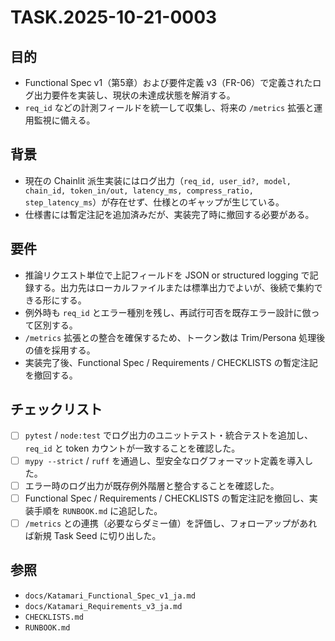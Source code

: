# TASK.2025-10-21-0003

## 目的
- Functional Spec v1（第5章）および要件定義 v3（FR-06）で定義されたログ出力要件を実装し、現状の未達成状態を解消する。
- `req_id` などの計測フィールドを統一して収集し、将来の `/metrics` 拡張と運用監視に備える。

## 背景
- 現在の Chainlit 派生実装にはログ出力（`req_id, user_id?, model, chain_id, token_in/out, latency_ms, compress_ratio, step_latency_ms`）が存在せず、仕様とのギャップが生じている。
- 仕様書には暫定注記を追加済みだが、実装完了時に撤回する必要がある。

## 要件
- 推論リクエスト単位で上記フィールドを JSON or structured logging で記録する。出力先はローカルファイルまたは標準出力でよいが、後続で集約できる形にする。
- 例外時も `req_id` とエラー種別を残し、再試行可否を既存エラー設計に倣って区別する。
- `/metrics` 拡張との整合を確保するため、トークン数は Trim/Persona 処理後の値を採用する。
- 実装完了後、Functional Spec / Requirements / CHECKLISTS の暫定注記を撤回する。

## チェックリスト
- [ ] `pytest` / `node:test` でログ出力のユニットテスト・統合テストを追加し、`req_id` と token カウントが一致することを確認した。
- [ ] `mypy --strict` / `ruff` を通過し、型安全なログフォーマット定義を導入した。
- [ ] エラー時のログ出力が既存例外階層と整合することを確認した。
- [ ] Functional Spec / Requirements / CHECKLISTS の暫定注記を撤回し、実装手順を `RUNBOOK.md` に追記した。
- [ ] `/metrics` との連携（必要ならダミー値）を評価し、フォローアップがあれば新規 Task Seed に切り出した。

## 参照
- `docs/Katamari_Functional_Spec_v1_ja.md`
- `docs/Katamari_Requirements_v3_ja.md`
- `CHECKLISTS.md`
- `RUNBOOK.md`
